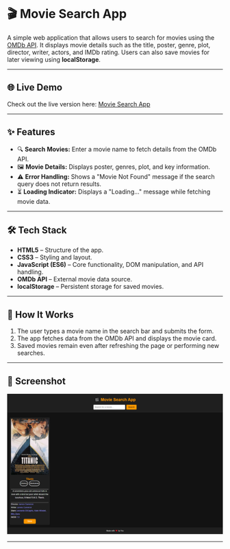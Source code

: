 # 🎬 Movie Search App

A simple web application that allows users to search for movies using the [OMDb API](http://www.omdbapi.com/). It displays movie details such as the title, poster, genre, plot, director, writer, actors, and IMDb rating. Users can also save movies for later viewing using **localStorage**.

---

## 🌐 Live Demo

Check out the live version here: [Movie Search App](https://rehmali.github.io/your-repo-name/)

---

## ✨ Features

- 🔍 **Search Movies:** Enter a movie name to fetch details from the OMDb API.
- 🖼️ **Movie Details:** Displays poster, genres, plot, and key information.
- ⚠️ **Error Handling:** Shows a "Movie Not Found" message if the search query does not return results.
- ⏳ **Loading Indicator:** Displays a "Loading..." message while fetching movie data.

---

## 🛠️ Tech Stack

- **HTML5** – Structure of the app.
- **CSS3** – Styling and layout.
- **JavaScript (ES6)** – Core functionality, DOM manipulation, and API handling.
- **OMDb API** – External movie data source.
- **localStorage** – Persistent storage for saved movies.

---

## 🚀 How It Works

1. The user types a movie name in the search bar and submits the form.
2. The app fetches data from the OMDb API and displays the movie card.
3. Saved movies remain even after refreshing the page or performing new searches.

---

## 📸 Screenshot

![Movie Search App Screenshot](./screenshot.png)

---
